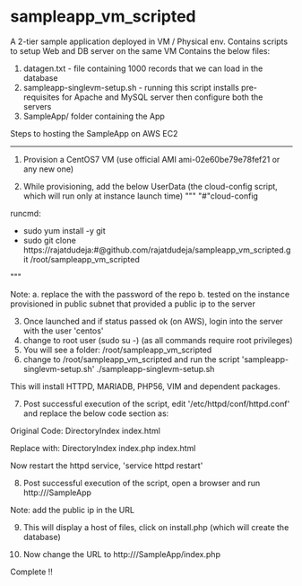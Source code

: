 # sampleapp_vm_scripted
A 2-tier sample application deployed in VM / Physical env. Contains scripts to setup Web and DB server on the same VM
Contains the below files:
1. datagen.txt - file containing 1000 records that we can load in the database
2. sampleapp-singlevm-setup.sh - running this script installs pre-requisites for Apache and MySQL server then configure both the servers
3. SampleApp/ folder containing the App

Steps to hosting the SampleApp on AWS EC2
******************************************
1. Provision a CentOS7 VM (use official AMI ami-02e60be79e78fef21 or any new one)

2. While provisioning, add the below UserData (the cloud-config script, which will run only at instance launch time)
"""
"#"cloud-config

runcmd:
 - sudo yum install -y git
 - sudo git clone https://rajatdudeja:<password>#@github.com/rajatdudeja/sampleapp_vm_scripted.git /root/sampleapp_vm_scripted

"""

Note: 
  a. replace the <password> with the password of the repo
  b. tested on the instance provisioned in public subnet that provided a public ip to the server

3. Once launched and if status passed ok (on AWS), login into the server with the user 'centos'
4. change to root user (sudo su -) (as all commands require root privileges)
5. You will see a folder: /root/sampleapp_vm_scripted
6. change to /root/sampleapp_vm_scripted and run the script 'sampleapp-singlevm-setup.sh'
./sampleapp-singlevm-setup.sh

This will install HTTPD, MARIADB, PHP56, VIM and dependent packages. 

7. Post successful execution of the script, edit '/etc/httpd/conf/httpd.conf' and replace the below code section as:

Original Code:
<IfModule dir_module>
    DirectoryIndex index.html
</IfModule>

Replace with:
<IfModule dir_module>
    DirectoryIndex index.php index.html
</IfModule>

Now restart the httpd service, 'service httpd restart'

8. Post successful execution of the script, open a browser and run http://<public-ip-server>/SampleApp
  
Note: add the public ip in the URL

9. This will display a host of files, click on install.php (which will create the database)

10. Now change the URL to http://<public-ip-instance>/SampleApp/index.php
  
Complete !!
